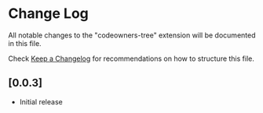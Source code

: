 # Change Log

All notable changes to the "codeowners-tree" extension will be documented in this file.

Check [Keep a Changelog](http://keepachangelog.com/) for recommendations on how to structure this file.

## [0.0.3]

- Initial release